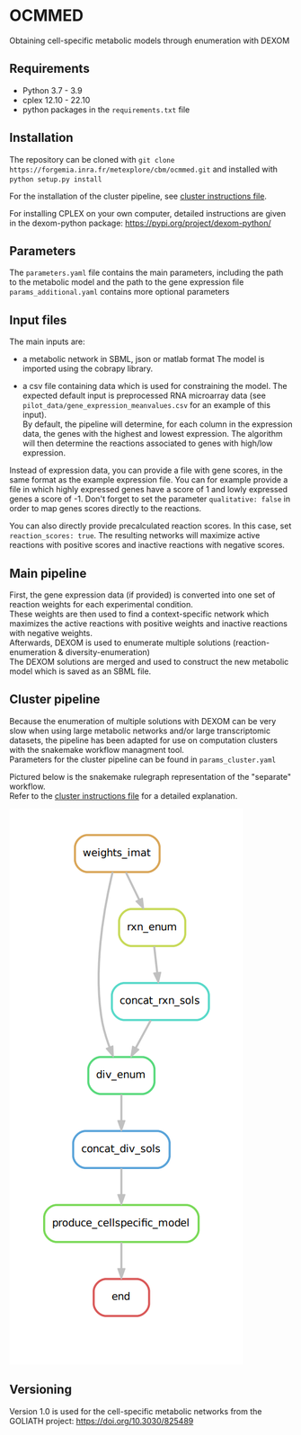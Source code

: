 # OCMMED
Obtaining cell-specific metabolic models through enumeration with DEXOM

## Requirements
- Python 3.7 - 3.9
- cplex 12.10 - 22.10
- python packages in the `requirements.txt` file

## Installation
The repository can be cloned with `git clone https://forgemia.inra.fr/metexplore/cbm/ocmmed.git` and installed with `python setup.py install`

For the installation of the cluster pipeline, see [cluster instructions file](cluster_instructions.md).

For installing CPLEX on your own computer, detailed instructions are given in the dexom-python package: https://pypi.org/project/dexom-python/  

## Parameters
The `parameters.yaml` file contains the main parameters, including the path to the metabolic model and the path to the gene expression file  
`params_additional.yaml` contains more optional parameters

## Input files
The main inputs are:  
- a metabolic network in SBML, json or matlab format
The model is imported using the cobrapy library.

- a csv file containing data which is used for constraining the model.
The expected default input is preprocessed RNA microarray data (see `pilot_data/gene_expression_meanvalues.csv` for an example of this input).  
By default, the pipeline will determine, for each column in the expression data, the genes with the highest and lowest expression. The algorithm will then determine the reactions associated to genes with high/low expression.  

Instead of expression data, you can provide a file with gene scores, in the same format as the example expression file. You can for example provide a file in which highly expressed genes have a score of 1 and lowly expressed genes a score of -1. Don't forget to set the parameter `qualitative: false` in order to map genes scores directly to the reactions.

You can also directly provide precalculated reaction scores. In this case, set `reaction_scores: true`. The resulting networks will maximize active reactions with positive scores and inactive reactions with negative scores.

## Main pipeline
First, the gene expression data (if provided) is converted into one set of reaction weights for each experimental condition.  
These weights are then used to find a context-specific network which maximizes the active reactions with positive weights and inactive reactions with negative weights.  
Afterwards, DEXOM is used to enumerate multiple solutions (reaction-enumeration & diversity-enumeration)  
The DEXOM solutions are merged and used to construct the new metabolic model which is saved as an SBML file.

## Cluster pipeline
Because the enumeration of multiple solutions with DEXOM can be very slow when using large metabolic networks and/or large transcriptomic datasets, the pipeline has been adapted for use on computation clusters with the snakemake workflow managment tool.  
Parameters for the cluster pipeline can be found in `params_cluster.yaml`  

Pictured below is the snakemake rulegraph representation of the "separate" workflow.  
Refer to the [cluster instructions file](cluster_instructions.md) for a detailed explanation.  

![rulegraph](rulegraph.png)

## Versioning
Version 1.0 is used for the cell-specific metabolic networks from the GOLIATH project: https://doi.org/10.3030/825489